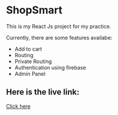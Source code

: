 # ShopSmart

This is my React Js project for my practice.

Currently, there are some features availabe:

- Add to cart
- Routing
- Private Routing
- Authentication using firebase
- Admin Panel

## Here is the live link:

<a href="https://shop-smart-nh.netlify.app/">Click here</a>
